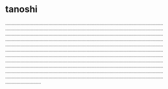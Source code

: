 # tanoshi

................................................................................................................................................................................................................................................................................................................................................................................................................................................................................................................................................................................................................................................................................................................................................................................................................................................................................................................................................................................................................................................................................................................................................................................................................................................................................................................................................................................................................................................